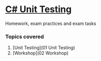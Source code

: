 # [C# Unit Testing](https://github.com/TelerikAcademy/Unit-Testing)
Homework, exam practices and exam tasks

### Topics covered

1. [Unit Testing](01 Unit Testing)
1. [Workshop](02 Workshop)